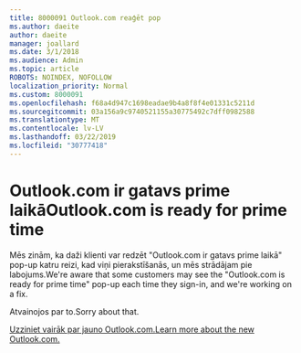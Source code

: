 ```yaml
---
title: 8000091 Outlook.com reaģēt pop
ms.author: daeite
author: daeite
manager: joallard
ms.date: 3/1/2018
ms.audience: Admin
ms.topic: article
ROBOTS: NOINDEX, NOFOLLOW
localization_priority: Normal
ms.custom: 8000091
ms.openlocfilehash: f68a4d947c1698eadae9b4a8f8f4e01331c5211d
ms.sourcegitcommit: 03a156a9c9740521155a30775492c7dff0982588
ms.translationtype: MT
ms.contentlocale: lv-LV
ms.lasthandoff: 03/22/2019
ms.locfileid: "30777418"
---
```

# <a name="outlookcom-is-ready-for-prime-time"></a><span data-ttu-id="47e28-102">Outlook.com ir gatavs prime laikā</span><span class="sxs-lookup"><span data-stu-id="47e28-102">Outlook.com is ready for prime time</span></span>

<span data-ttu-id="47e28-103">Mēs zinām, ka daži klienti var redzēt "Outlook.com ir gatavs prime laikā" pop-up katru reizi, kad viņi pierakstīšanās, un mēs strādājam pie labojums.</span><span class="sxs-lookup"><span data-stu-id="47e28-103">We're aware that some customers may see the "Outlook.com is ready for prime time" pop-up each time they sign-in, and we're working on a fix.</span></span>

<span data-ttu-id="47e28-104">Atvainojos par to.</span><span class="sxs-lookup"><span data-stu-id="47e28-104">Sorry about that.</span></span>

[<span data-ttu-id="47e28-105">Uzziniet vairāk par jauno Outlook.com.</span><span class="sxs-lookup"><span data-stu-id="47e28-105">Learn more about the new Outlook.com.</span></span>](https://go.microsoft.com/fwlink/p/?linkid=2001300)
